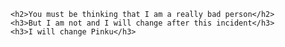 <html>
  <head>
  <title>"Sorry Pinku"</title>
  </head>
  
  <body>

    <h2>You must be thinking that I am a really bad person</h2>
    <h3>But I am not and I will change after this incident</h3>
    <h3>I will change Pinku</h3>
</body>
